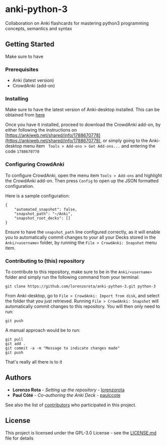 # anki-python-3

Collaboration on Anki flashcards for mastering python3 programming concepts, semantics and syntax

## Getting Started

Make sure to have 

### Prerequisites

* Anki (latest version)
* CrowdAnki (add-on)


### Installing

Make sure to have the latest version of Anki-desktop installed. This can be obtained from [here](https://apps.ankiweb.net/)

Once you have it installed, proceed to download the CrowdAnki add-on, by either following the instructions on [https://ankiweb.net/shared/info/1788670778](https://ankiweb.net/shared/info/1788670778), or simply going to the Anki-desktop menu item ``` Tools > Add-ons > Get Add-ons...``` and entering the code ``` 1788670778 ```


### Configuring CrowdAnki

To configure CrowdAnki, open the menu item ``` Tools > Add-ons ``` and highlight the CrowdAnki add-on. Then press ``` Config ``` to open up the JSON formatted configuration.

Here is a sample configuration:

```
{
    "automated_snapshot": false,
    "snapshot_path": "~/Anki",
    "snapshot_root_decks": []
}
```

Ensure to have the ``` snapshot_path ``` line configured correctly, as it will enable you to automatically commit changes to your all your Decks stored in the ``` Anki/<username> ``` folder, by running the ``` File > CrowdAnki: Snapshot ``` menu item. 

### Contributing to (this) repository

To contribute to this repository, make sure to be in the ``` Anki/<username> ``` folder and simply run the following command from your terminal:

```
git clone https://github.com/lorenzorota/anki-python-3.git python-3
```

From Anki-desktop, go to ``` File > CrowdAnki: Import from disk ```, and select the folder that you just retrieved.
Running ``` File > CrowdAnki: Snapshot ``` will automatically commit changes to this repository. You will then only need to run:

``` git push ```

A manual approach would be to run:

```
git pull
git add .
git commit -a -m "Message to indicate changes made"
git push
```

That's really all there is to it

## Authors

* **Lorenzo Rota** - *Setting up the repository* - [lorenzorota](https://github.com/lorenzorota)
* **Paul Côté** - *Co-authoring the Anki Deck* - [paulccote](https://github.com/paulccote)

See also the list of [contributors](https://github.com/your/project/contributors) who participated in this project.

## License

This project is licensed under the GPL-3.0 License - see the [LICENSE.md](LICENSE.md) file for details

